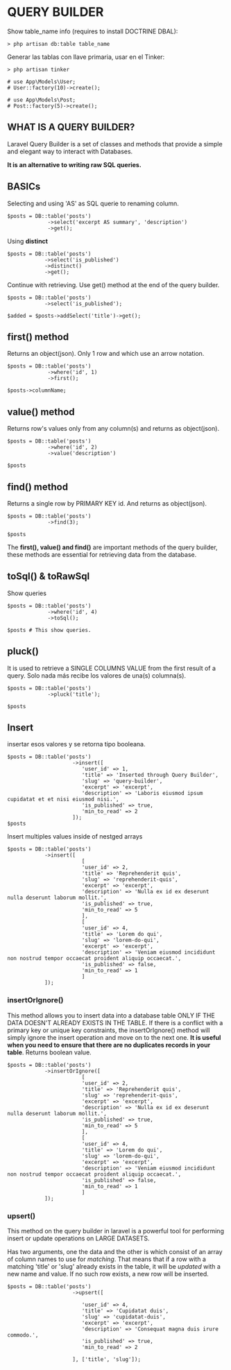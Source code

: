# QUERY BUILDER 

Show table_name info (requires to install DOCTRINE DBAL):

```
> php artisan db:table table_name
```

Generar las tablas con llave primaria, usar en el Tinker:
```
> php artisan tinker

# use App\Models\User;
# User::factory(10)->create();

# use App\Models\Post;
# Post::factory(5)->create();
```

## WHAT IS A QUERY BUILDER?

Laravel Query Builder is a set of classes and methods that provide a simple and elegant way to interact with Databases. 

**It is an alternative to writing raw SQL queries.**

## BASICs

Selecting and using 'AS' as SQL querie to renaming column. 
```
$posts = DB::table('posts')
             ->select('excerpt AS summary', 'description')
             ->get();
```

Using **distinct**
```
$posts = DB::table('posts')
            ->select('is_published')
            ->distinct()
            ->get();
```

Continue with retrieving. Use get() method at the end of the query builder.
```
$posts = DB::table('posts')
            ->select('is_published');
        
$added = $posts->addSelect('title')->get();
```




## first() method

Returns an object(json). Only 1 row and which use an arrow notation. 

```
$posts = DB::table('posts')
             ->where('id', 1)
             ->first();

$posts->columnName;
```

## value() method

Returns row's values only from any column(s) and returns as object(json).

```
$posts = DB::table('posts')
             ->where('id', 2)
             ->value('description')

$posts
```

## find() method

Returns a single row by PRIMARY KEY id. And returns as object(json).

```
$posts = DB::table('posts')
             ->find(3);

$posts
```

The **first(), value() and find()** are important methods of the query builder, these methods are essential for retrieving data from the database.

## toSql() & toRawSql

Show queries
```
$posts = DB::table('posts')
             ->where('id', 4)
             ->toSql();

$posts # This show queries.
```

## pluck() 

It is used to retrieve a SINGLE COLUMNS VALUE from the first result of a query.
Solo nada más recibe los valores de una(s) columna(s). 

```
$posts = DB::table('posts')
             ->pluck('title');

$posts
```

## Insert

insertar esos valores y se retorna tipo booleana.
```
$posts = DB::table('posts')
                     ->insert([
                        'user_id' => 1,
                        'title' => 'Inserted through Query Builder',
                        'slug' => 'query-builder',
                        'excerpt' => 'excerpt',
                        'description' => 'Laboris eiusmod ipsum cupidatat et et nisi eiusmod nisi.',
                        'is_published' => true,
                        'min_to_read' => 2
                     ]);
$posts
```

Insert multiples values inside of nestged arrays
```
$posts = DB::table('posts')
            ->insert([
                        [
                        'user_id' => 2,
                        'title' => 'Reprehenderit quis',
                        'slug' => 'reprehenderit-quis',
                        'excerpt' => 'excerpt',
                        'description' => 'Nulla ex id ex deserunt nulla deserunt laborum mollit.',
                        'is_published' => true,
                        'min_to_read' => 5
                        ],
                        [
                        'user_id' => 4,
                        'title' => 'Lorem do qui',
                        'slug' => 'lorem-do-qui',
                        'excerpt' => 'excerpt',
                        'description' => 'Veniam eiusmod incididunt non nostrud tempor occaecat proident aliquip occaecat.',
                        'is_published' => false,
                        'min_to_read' => 1
                        ]
            ]);
```

### insertOrIgnore()

This method allows you to insert data into a database table ONLY IF THE DATA DOESN'T ALREADY EXISTS IN THE TABLE. If there is a conflict with a primary key or unique key constraints, the insertOrIgnore() method will simply ignore the insert operation and move on to the next one.
**It is useful when you need to ensure that there are no duplicates records in your table**.
Returns boolean value.
```
$posts = DB::table('posts')
            ->insertOrIgnore([
                        [
                        'user_id' => 2,
                        'title' => 'Reprehenderit quis',
                        'slug' => 'reprehenderit-quis',
                        'excerpt' => 'excerpt',
                        'description' => 'Nulla ex id ex deserunt nulla deserunt laborum mollit.',
                        'is_published' => true,
                        'min_to_read' => 5
                        ],
                        [
                        'user_id' => 4,
                        'title' => 'Lorem do qui',
                        'slug' => 'lorem-do-qui',
                        'excerpt' => 'excerpt',
                        'description' => 'Veniam eiusmod incididunt non nostrud tempor occaecat proident aliquip occaecat.',
                        'is_published' => false,
                        'min_to_read' => 1
                        ]
            ]);
```

### upsert()

This method on the query builder in laravel is a powerful tool for performing insert or update operations on LARGE DATASETS.

Has two arguments, one the data and the other is which consist of an array of column names to use for *matching*. That means that if a row with a matching 'title' or 'slug' already exists in the table, it will be *updated* with a new name and value. If no such row exists, a new row will be inserted. 

```
$posts = DB::table('posts')
                     ->upsert([
                       
                        'user_id' => 4,
                        'title' => 'Cupidatat duis',
                        'slug' => 'cupidatat-duis',
                        'excerpt' => 'excerpt',
                        'description' => 'Consequat magna duis irure commodo.',
                        'is_published' => true,
                        'min_to_read' => 2
                       
                     ], ['title', 'slug']);
```